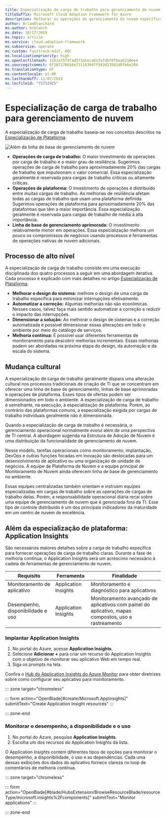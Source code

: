 ```yaml
---
title: Especialização de carga de trabalho para gerenciamento de nuvem no Azure
titleSuffix: Microsoft Cloud Adoption Framework for Azure
description: Melhorar as operações de gerenciamento de nuvem específicas da carga de trabalho
author: BrianBlanchard
ms.author: brblanch
ms.date: 10/17/2019
ms.topic: article
ms.service: cloud-adoption-framework
ms.subservice: operate
ms.custom: fasttrack-edit, AQC
ms.localizationpriority: high
ms.openlocfilehash: 2381a7579fad573abeca6afafd6f6fbaa6310ee4
ms.sourcegitcommit: 6f287276650e731163047f543d23581d8fb6e204
ms.translationtype: HT
ms.contentlocale: pt-BR
ms.lasthandoff: 11/07/2019
ms.locfileid: "73752925"
---
```

# <a name="workload-specialization-for-cloud-management"></a>Especialização de carga de trabalho para gerenciamento de nuvem

A especialização de carga de trabalho baseia-se nos conceitos descritos na [Especialização de Plataforma](./platform-specialization.md).

![Além da linha de base de gerenciamento de nuvem](../../_images/manage/beyond-the-baseline.png)

- **Operações de carga de trabalho:** O maior investimento de operações por carga de trabalho e o maior grau de resiliência. Sugerimos operações de carga de trabalho para aproximadamente 20% das cargas de trabalho que impulsionam o valor comercial. Essa especialização geralmente é reservada para cargas de trabalho críticas ou altamente críticas.
- **Operações de plataforma:** O investimento de operações é distribuído entre muitas cargas de trabalho. As melhorias de resiliência afetam todas as cargas de trabalho que usam uma plataforma definida. Sugerimos operações de plataforma para aproximadamente 20% das plataformas que têm a maior importância. Essa especialização geralmente é reservada para cargas de trabalho de média a alta importância.
- **Linha de base de gerenciamento aprimorada:** O investimento relativamente menor em operações. Essa especialização melhora um pouco os compromissos de negócios usando processos e ferramentas de operações nativas de nuvem adicionais.

## <a name="high-level-process"></a>Processo de alto nível

A especialização de carga de trabalho consiste em uma execução disciplinada dos quatro processos a seguir em uma abordagem iterativa. Cada processo é explicado com mais detalhes no artigo [Especialização de Plataforma](./platform-specialization.md).

- **Melhorar o design do sistema:** melhore o design de uma carga de trabalho específica para minimizar interrupções efetivamente.
- **Automatizar a correção:** Algumas melhorias não são econômicas. Nesses casos, talvez faça mais sentido automatizar a correção e reduzir o impacto das interrupções.
- **Dimensionar a solução:** Ao melhorar o design de sistemas e a correção automatizada é possível dimensionar essas alterações em todo o ambiente por meio do catálogo de serviços.
- **Melhoria contínua:** É possível usar diferentes ferramentas de monitoramento para descobrir melhorias incrementais. Essas melhorias podem ser abordadas na próxima etapa do design, da automação e da escala do sistema.

## <a name="cultural-change"></a>Mudança cultural

A especialização de carga de trabalho geralmente dispara uma alteração cultural nos processos tradicionais de criação de TI que se concentram em oferecer uma linha de base de gerenciamento, linhas de base aprimoradas e operações de plataforma. Esses tipos de ofertas podem ser dimensionados em todo o ambiente. A especialização de carga de trabalho é semelhante, na execução, à especialização de plataforma. Porém, ao contrário das plataformas comuns, a especialização exigida por cargas de trabalho individuais geralmente não é dimensionada.

Quando a especialização de carga de trabalho é necessária, o gerenciamento operacional normalmente evolui além de uma perspectiva de TI central. A abordagem sugerida na Estrutura de Adoção de Nuvem é uma distribuição da funcionalidade de gerenciamento de nuvem.

Nesse modelo, tarefas operacionais como monitoramento, implantação, DevOps e outras funções focadas em inovação são deslocadas para um desenvolvimento de aplicativo ou uma organização de unidade de negócios. A equipe de Plataforma de Nuvem e a equipe principal de Monitoramento de Nuvem ainda oferecem linha de base de gerenciamento no ambiente.

Essas equipes centralizadas também orientam e instruem equipes especializadas em cargas de trabalho sobre as operações de cargas de trabalho delas. Porém, a responsabilidade operacional diária recai sobre uma equipe de gerenciamento de nuvem que é gerenciada fora da TI. Esse tipo de controle distribuído é um dos principais indicadores da maturidade em um centro de nuvem de excelência.

## <a name="beyond-platform-specialization-application-insights"></a>Além da especialização de plataforma: Application Insights

São necessários maiores detalhes sobre a carga de trabalho específica para fornecer operações de carga de trabalho claras. Durante a fase de melhoria contínua, o Application Insights será um acréscimo necessário à cadeia de ferramentas de gerenciamento de nuvem.

|Requisito|Ferramenta|Finalidade|
|---|---|---|
|Monitoramento de aplicativo|Application Insights|Monitoramento e diagnóstico para aplicativos|
|Desempenho, disponibilidade e uso|Application Insights|Monitoramento avançado de aplicativos com painel do aplicativo, mapas compostos, uso e rastreamento|

### <a name="deploy-application-insights"></a>Implantar Application Insights

1. No portal do Azure, acesse **Application Insights**.
1. Selecione **Adicionar +** para criar um recurso do Application Insights com o objetivo de monitorar seu aplicativo Web em tempo real.
1. Siga os prompts na tela.

Confira o [Hub do Application Insights do Azure Monitor](https://docs.microsoft.com/azure/azure-monitor/azure-monitor-app-hub) para obter diretrizes sobre como configurar seu aplicativo para monitoramento.

::: zone target="chromeless"

::: form action="OpenBlade[#create/Microsoft.AppInsights]" submitText="Create Application Insight resources" :::

::: zone-end

### <a name="monitor-performance-availability-and-usage"></a>Monitorar o desempenho, a disponibilidade e o uso

1. No portal do Azure, pesquise **Application Insights**.
1. Escolha um dos recursos do Application Insights da lista.

O Application Insights contém diferentes tipos de opções para monitorar o desempenho, a disponibilidade, o uso e as dependências. Cada uma dessas exibições dos dados do aplicativo fornece clareza no loop de comentários de melhoria contínua.

::: zone target="chromeless"

<!-- markdownlint-disable DOCSMD001 -->

::: form action="OpenBlade[#blade/HubsExtension/BrowseResourceBlade/resourceType/microsoft.insights%2Fcomponents]" submitText="Monitor applications" :::

<!-- markdownlint-enable DOCSMD001 -->

::: zone-end
